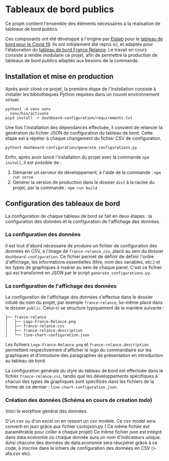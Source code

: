# Tableaux de bord publics

Ce projet contient l'ensemble des éléments nécessaires à la réalisation de tableaux de bord publics. 

Ces composants ont été développé à l'origine par [Etalab](https://www.etalab.gouv.fr/) pour le [tableau de bord pour le Covid 19](https://github.com/etalab/covid19-dashboard-widgets). Ils ont initialement été repris ici, et adaptés pour l'élaboration du [tableau de bord France Relance](https://www.economie.gouv.fr/plan-de-relance/tableau-de-bord). Le travail en cours consiste à rendre modulaire ce projet, afin de permettre la production de tableaux de bord publics adaptés aux besoins de la commande.

## Installation et mise en production

Après avoir cloné ce projet, la première étape de l'installation consiste à installer les bibliothèques Python requises dans un nouvel environnement virtuel.

```
python3 -m venv venv
. venv/bin/activate
pip3 install -r dashboard-configuration/requirements.txt
```

Une fois l'installation des dépendances effectuée, il convient de relancer la génération du fichier JSON de configuration du tableau de bord. Cette étape est à répéter à chaque changement du fichier CSV de configuration.

```
python3 dashboard-configuration/generate_configurations.py
```

Enfin, après avoir lancé l'installation du projet avec la commande `npm install`, il est possible de :

1. Démarrer un serveur de développement, à l'aide de la commande : `npm run serve`
2. Générer la version de production dans le dossier `dist` à la racine du projet, par la commande : `npm run build`

## Configuration des tableaux de bord

La configuration de chaque tableau de bord se fait en deux étapes : la configuration des données et la configuration de l'affichage des données.

### La configuration des données

Il est tout d'abord nécessaire de produire un fichier de configuration des données en CSV, à l'image de `france-relance.csv`, placé au sein du dossier `dashboard-configuration`. Ce fichier permet de définir de définir l'ordre d'affichage, les informations essentielles (titre, nom des variables, etc.) et les types de graphiques à insérer au sein de chaque panel. C'est ce fichier qui est transformé en JSON par le script `generate_configurations.py`.

### La configuration de l'affichage des données

La configuration de l'affichage des données s'effectue dans le dossier initulé du nom du projet, par exemple `france-relance`, lui-même placé dans le dossier `public`. Celui-ci se structure typiquement de la manière suivante :


```
├── france-relance
│   ├── Logo-France-Relance.png
│   ├── france-relance.css
│   ├── france-relance.description
│   └── line-chart-configuration.json
```

Les fichiers `Logo-France-Relance.png` et `france-relance.description` permettent respectivement d'afficher le logo du commandiaire sur les graphiques et d'introduire des paragraphes de présentation en introduction au tableau de bord. 

La configuration générale du style du tableau de bord est effectuée dans le fichier `france-relance.css`, tandis que les développements spécifiques à chacun des types de graphiques sont spécificés dans les fichiers de la forme de ce dernier : `line-chart-configuration.json`.


### Création des données (Schéma en cours de création ***todo***)

Voici le workflow général des données.

D'un csv ou d'un excel on en ressort un csv modele.
Ce csv model sera converti en json grâce aux fichier csvtojson.py ( Ce même fichier est paramétrable pour coller à chaque projet)
Ce même fichier json est intégré dans data.economie où chaque donnée aura un nom d'indicateurs unique.
Ainsi chacune des données de data.economie sera réucpérer grâce à ce code, à inscrire dans le ichiers de configuration des données en CSV (> afa.csv etc).